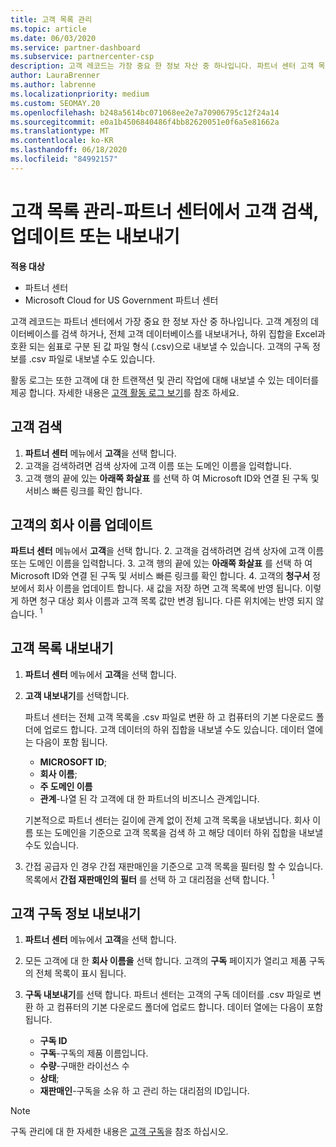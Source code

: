 ```yaml
---
title: 고객 목록 관리
ms.topic: article
ms.date: 06/03/2020
ms.service: partner-dashboard
ms.subservice: partnercenter-csp
description: 고객 레코드는 가장 중요 한 정보 자산 중 하나입니다. 파트너 센터 고객 목록에서 정보를 확인 하 고, 검색 하 고, 업데이트 & 내보내는 방법에 대해 알아봅니다.
author: LauraBrenner
ms.author: labrenne
ms.localizationpriority: medium
ms.custom: SEOMAY.20
ms.openlocfilehash: b248a5614bc071068ee2e7a70906795c12f24a14
ms.sourcegitcommit: e0a1b4506840486f4bb82620051e0f6a5e81662a
ms.translationtype: MT
ms.contentlocale: ko-KR
ms.lasthandoff: 06/18/2020
ms.locfileid: "84992157"
---
```

# <a name="manage-your-customer-list---search-update-or-export-customers-in-partner-center"></a>고객 목록 관리-파트너 센터에서 고객 검색, 업데이트 또는 내보내기

**적용 대상**

- 파트너 센터
- Microsoft Cloud for US Government 파트너 센터

고객 레코드는 파트너 센터에서 가장 중요 한 정보 자산 중 하나입니다. 고객 계정의 데이터베이스를 검색 하거나, 전체 고객 데이터베이스를 내보내거나, 하위 집합을 Excel과 호환 되는 쉼표로 구분 된 값 파일 형식 (.csv)으로 내보낼 수 있습니다. 고객의 구독 정보를 .csv 파일로 내보낼 수도 있습니다.

활동 로그는 또한 고객에 대 한 트랜잭션 및 관리 작업에 대해 내보낼 수 있는 데이터를 제공 합니다. 자세한 내용은 [고객 활동 로그 보기](activity-logs.md)를 참조 하세요.

## <a name="search-for-a-customer"></a>고객 검색

1.  **파트너 센터** 메뉴에서 **고객**을 선택 합니다.
2.  고객을 검색하려면 검색 상자에 고객 이름 또는 도메인 이름을 입력합니다.
3.  고객 행의 끝에 있는 **아래쪽 화살표** 를 선택 하 여 Microsoft ID와 연결 된 구독 및 서비스 빠른 링크를 확인 합니다.

## <a name="update-a-customers-company-name"></a>고객의 회사 이름 업데이트

**파트너 센터** 메뉴에서 **고객**을 선택 합니다.
2.  고객을 검색하려면 검색 상자에 고객 이름 또는 도메인 이름을 입력합니다.
3.  고객 행의 끝에 있는 **아래쪽 화살표** 를 선택 하 여 Microsoft ID와 연결 된 구독 및 서비스 빠른 링크를 확인 합니다.
4.  고객의 **청구서** 정보에서 회사 이름을 업데이트 합니다. 새 값을 저장 하면 고객 목록에 반영 됩니다. 이렇게 하면 청구 대상 회사 이름과 고객 목록 값만 변경 됩니다. 다른 위치에는 반영 되지 않습니다.
<sup>1</sup>
## <a name="export-your-customer-list"></a>고객 목록 내보내기

1. **파트너 센터** 메뉴에서 **고객**을 선택 합니다.
2. **고객 내보내기**를 선택합니다.

   파트너 센터는 전체 고객 목록을 .csv 파일로 변환 하 고 컴퓨터의 기본 다운로드 폴더에 업로드 합니다. 고객 데이터의 하위 집합을 내보낼 수도 있습니다. 데이터 열에는 다음이 포함 됩니다.

   - **MICROSOFT ID**;
   - **회사 이름**;
   - **주 도메인 이름**
   - **관계**-나열 된 각 고객에 대 한 파트너의 비즈니스 관계입니다.

    기본적으로 파트너 센터는 길이에 관계 없이 전체 고객 목록을 내보냅니다. 회사 이름 또는 도메인을 기준으로 고객 목록을 검색 하 고 해당 데이터 하위 집합을 내보낼 수도 있습니다.

3. 간접 공급자 인 경우 간접 재판매인을 기준으로 고객 목록을 필터링 할 수 있습니다. 목록에서 **간접 재판매인의 필터** 를 선택 하 고 대리점을 선택 합니다.
<sup>1</sup>

## <a name="export-customer-subscription-information"></a>고객 구독 정보 내보내기

1. **파트너 센터** 메뉴에서 **고객**을 선택 합니다.

2. 모든 고객에 대 한 **회사 이름을** 선택 합니다. 고객의 **구독** 페이지가 열리고 제품 구독의 전체 목록이 표시 됩니다.

3. **구독 내보내기**를 선택 합니다. 파트너 센터는 고객의 구독 데이터를 .csv 파일로 변환 하 고 컴퓨터의 기본 다운로드 폴더에 업로드 합니다. 데이터 열에는 다음이 포함 됩니다.
   - **구독 ID**
   - **구독**-구독의 제품 이름입니다.
   - **수량**-구매한 라이선스 수
   - **상태**;
   - **재판매인**-구독을 소유 하 고 관리 하는 대리점의 ID입니다.

> [!NOTE]  
> 구독 관리에 대 한 자세한 내용은 [고객 구독](customer-subscriptions.md)을 참조 하십시오.
